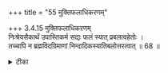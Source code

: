 +++
title = "55 मुक्तिफलाधिकरणम्"

+++
3.4.15 मुक्तिफलाधिकरणम्  
निःश्रेयसैकार्थं उपास्तिकर्म सद्यः फलं स्यात् प्रबलत्वहेतोः ।  
तच्चापि न ब्रह्मविदग्रिमाणां निन्दादिकस्यातिबलोत्तरत्वात् ॥ 68 ॥

<details><summary>टीका</summary>

3.4.15 मुक्तिफलाधिकरणम् The prima facie view is : meditation performed with a view to attain liberation would bring forth its result immediately, as it is powerful. This view is wrong. Even in this case there is chance of obstruction owing to offences formerly committed against the knowers of Brahman.
</details>

